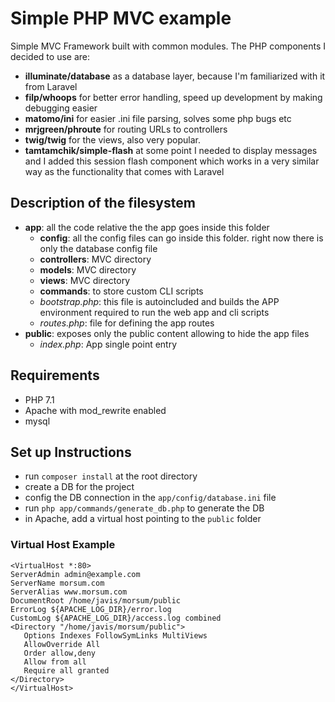 # Simple PHP MVC example

Simple MVC Framework built with common modules. The PHP components I decided to use are:

* **illuminate/database** as a database layer, because I'm familiarized with it from Laravel
* **filp/whoops** for better error handling, speed up development by making debugging easier
* **matomo/ini** for easier .ini file parsing, solves some php bugs etc
* **mrjgreen/phroute** for routing URLs to controllers
* **twig/twig** for the views, also very popular.
* **tamtamchik/simple-flash** at some point I needed to display messages and I added this session flash component which works in a very similar way as the functionality that comes with Laravel

## Description of the filesystem
- **app**: all the code relative the the app goes inside this folder
    - **config**: all the config files can go inside this folder. right now there is only the database config file
    - **controllers**: MVC directory
    - **models**: MVC directory
    - **views**: MVC directory
    - **commands**: to store custom CLI scripts
    - *bootstrap.php*: this file is autoincluded and builds the APP environment required to run the web app and cli scripts
    - *routes.php*: file for defining the app routes
- **public**: exposes only the public content allowing to hide the app files
    - *index.php*: App single point entry

## Requirements
- PHP 7.1
- Apache with mod_rewrite enabled
- mysql

## Set up Instructions
- run `composer install` at the root directory
- create a DB for the project
- config the DB connection in the `app/config/database.ini` file
- run `php app/commands/generate_db.php` to generate the DB
- in Apache, add a virtual host pointing to the `public` folder

### Virtual Host Example
```
<VirtualHost *:80>
ServerAdmin admin@example.com
ServerName morsum.com
ServerAlias www.morsum.com
DocumentRoot /home/javis/morsum/public
ErrorLog ${APACHE_LOG_DIR}/error.log
CustomLog ${APACHE_LOG_DIR}/access.log combined
<Directory "/home/javis/morsum/public">
   Options Indexes FollowSymLinks MultiViews
   AllowOverride All
   Order allow,deny
   Allow from all
   Require all granted
</Directory>
</VirtualHost>
```
